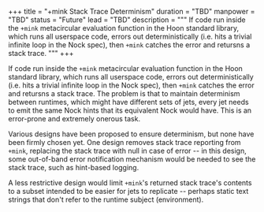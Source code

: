 +++
title = "+mink Stack Trace Determinism"
duration = "TBD"
manpower = "TBD"
status = "Future"
lead = "TBD"
description = """
If code run inside the `+mink` metacircular evaluation function in the Hoon standard library, which runs all userspace code, errors out deterministically (i.e. hits a trivial infinite loop in the Nock spec), then `+mink` catches the error and retursns a stack trace. 
"""
+++

If code run inside the `+mink` metacircular evaluation function in the Hoon standard library, which runs all userspace code, errors out deterministically (i.e. hits a trivial infinite loop in the Nock spec), then `+mink` catches the error and retursns a stack trace.  The problem is that to maintain determinism between runtimes, which might have different sets of jets, every jet needs to emit the same Nock hints that its equivalent Nock would have.  This is an error-prone and extremely onerous task.

Various designs have been proposed to ensure determinism, but none have been firmly chosen yet.  One design removes stack trace reporting from `+mink`, replacing the stack trace with null in case of error -- in this design, some out-of-band error notification mechanism would be needed to see the stack trace, such as hint-based logging.

A less restrictive design would limit `+mink`'s returned stack trace's contents to a subset intended to be easier for jets to replicate -- perhaps static text strings that don't refer to the runtime subject (environment).
